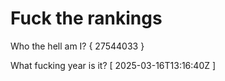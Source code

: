 # Fuck the rankings

Who the hell am I?
{ 27544033 }

What fucking year is it?
[ 2025-03-16T13:16:40Z ]
